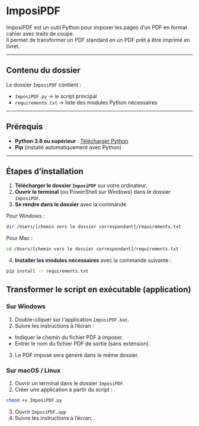 # ImposiPDF

ImposiPDF est un outil Python pour imposer les pages d’un PDF en format cahier avec traits de coupe.  
Il permet de transformer un PDF standard en un PDF prêt à être imprimé en livret.

---

## Contenu du dossier

Le dossier `ImposiPDF` contient :  
- `ImposiPDF.py` → le script principal  
- `requirements.txt` → liste des modules Python nécessaires  

---

## Prérequis

- **Python 3.8 ou supérieur** : [Télécharger Python](https://www.python.org/downloads/)  
- **Pip** (installé automatiquement avec Python)  

---

## Étapes d’installation

1. **Télécharger le dossier `ImposiPDF`** sur votre ordinateur.
2. **Ouvrir le terminal** (ou PowerShell sur Windows) dans le dossier `ImposiPDF`.
3. **Se rendre dans le dossier** avec la commande

Pour Windows :
```bash
dir /Users/[chemin vers le dossier correspondant]/requirements.txt
```

Pour Mac :
```bash
cd /Users/[chemin vers le dossier correspondant]/requirements.txt
```
4. **Installer les modules nécessaires** avec la commande suivante :

```bash
pip install -r requirements.txt
```

## Transformer le script en exécutable (application)
### Sur Windows

1. Double-cliquer sur l'application `ImposiPDF.bat`.
2. Suivre les instructions à l’écran :
- Indiquer le chemin du fichier PDF à imposer.
- Entrer le nom du fichier PDF de sortie (sans extension).
3. Le PDF imposé sera généré dans le même dossier.

### Sur macOS / Linux

1. Ouvrir un terminal dans le dossier `ImposiPDF`.
2. Créer une application à partir du script :
``` bash
chmod +x ImposiPDF.py
```

3. Ouvrir `ImposiPDF.app`
4. Suivre les instructions à l’écran.